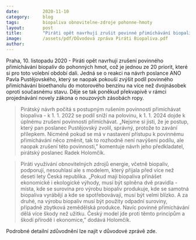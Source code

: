 ```yaml
---
date:         2020-11-10
category:     blog
tags:         biopaliva obnovitelne-zdroje pohonne-hmoty
layout:       post
title:        "Piráti opět navrhují zrušit povinné přimíchávání biopaliv"
image:        /assets/pdf/Důvodová zpráva Piráti Biopaliva.pdf
author:       
---
```


Praha, 10. listopadu 2020 - Piráti opět navrhují zrušení povinného přimíchávání biopaliv do pohonných hmot, což je jednou ze 20 priorit, které si pro toto volební období dali. Jedná se o reakci na návrh poslance ANO Pavla Pustějovského, který se naopak pokouší zvýšit podíl povinného přimíchávání bioethanolu do motorového benzínu na více než dvojnásobek oproti současnému stavu. Děje se tak poněkud překvapivě v rámci projednávání novely zákona o nouzových zásobách ropy.



> Pirátský návrh počítá s postupným rušením povinnosti přimíchávat biopaliva - k 1. 1. 2022 se podíl sníží na polovinu, k 1. 1. 2024 dojde k úplnému zrušení povinnosti přimíchávat. „Nejsme si jisti, že je postup, který pan poslanec Pustějovský zvolil, správný, protože to zavání přílepkem. Nicméně pokud se má v nastavení přístupu k povinnému přimíchávání něco změnit, tak to rozhodně není navýšení podílu, ale naopak zrušení této povinnosti,” komentuje návrh jeho předkladatel, pirátský poslanec Radek Holomčík.



> Piráti využívání obnovitelných zdrojů energie, včetně biopaliv, podporují, nesouhlasí ale s modelem, který přijala před více než deseti lety Česká republika. „Pokud mají biopaliva přinášet ekonomické i ekologické výhody, musí být splněna dvě pravidla - místa, kde se surovina pro výrobu biopaliv produkuje, kde se samotná biopaliva vyrábějí a kde se spotřebovávají, musí být velmi blízko. A za druhé, na výrobu biopaliv musí být použity odpadní suroviny, případně zbytková zemědělská produkce. Navíc povinné přimíchávání dělá více škody než užitku. Český model jde proti těmto principům a škodí přírodě i ekonomice,” dodává Holomčík.



Podrobné detailní zdůvodnění lze najít v důvodové zprávě zde.
